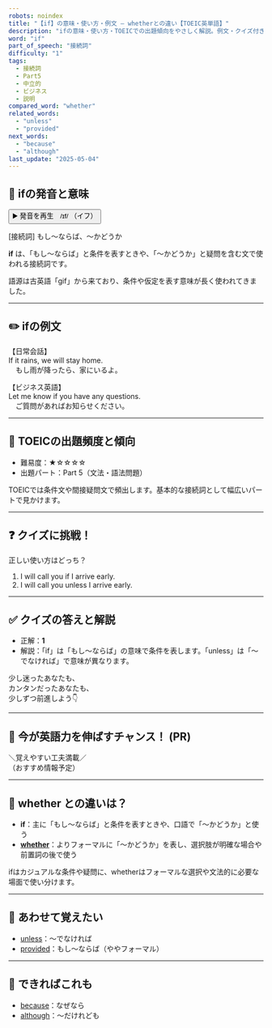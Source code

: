 ```yaml
---
robots: noindex
title: "【if】の意味・使い方・例文 ― whetherとの違い【TOEIC英単語】"
description: "ifの意味・使い方・TOEICでの出題傾向をやさしく解説。例文・クイズ付きでwhetherとの違いもわかりやすく学べます。"
word: "if"
part_of_speech: "接続詞"
difficulty: "1"
tags:
  - 接続詞
  - Part5
  - 中立的
  - ビジネス
  - 説明
compared_word: "whether"
related_words:
  - "unless"
  - "provided"
next_words:
  - "because"
  - "although"
last_update: "2025-05-04"
---
```


## 🔰 ifの発音と意味

<button class="play-audio" onclick="playTTS('if')">
  <span class="play-audio-main">
    ▶️ 発音を再生　/ɪf/
  </span>
  <span class="play-audio-sub">
    （イフ）
  </span>
</button>

[接続詞] もし～ならば、～かどうか

**if** は、「もし～ならば」と条件を表すときや、「～かどうか」と疑問を含む文で使われる接続詞です。

語源は古英語「gif」から来ており、条件や仮定を表す意味が長く使われてきました。

---

## ✏️ ifの例文

【日常会話】  
If it rains, we will stay home.  
　もし雨が降ったら、家にいるよ。

【ビジネス英語】  
Let me know if you have any questions.  
　ご質問があればお知らせください。

---

## 🎯 TOEICの出題頻度と傾向

- 難易度：★☆☆☆☆
- 出題パート：Part 5（文法・語法問題）

TOEICでは条件文や間接疑問文で頻出します。基本的な接続詞として幅広いパートで見かけます。

---

## ❓ クイズに挑戦！

正しい使い方はどっち？

1. I will call you if I arrive early.  
2. I will call you unless I arrive early.

---

## ✅ クイズの答えと解説

- 正解：**1**
- 解説：「if」は「もし～ならば」の意味で条件を表します。「unless」は「～でなければ」で意味が異なります。

少し迷ったあなたも、  
カンタンだったあなたも、  
少しずつ前進しよう👇️

---

## 🚀 今が英語力を伸ばすチャンス！ (PR)

<div class="info-center">
＼覚えやすい工夫満載／<br>  
（おすすめ情報予定）
</div>

---

## 🤔  whether との違いは？

- **if**：主に「もし～ならば」と条件を表すときや、口語で「～かどうか」と使う
- **[whether](/word/whether/)**：よりフォーマルに「～かどうか」を表し、選択肢が明確な場合や前置詞の後で使う

ifはカジュアルな条件や疑問に、whetherはフォーマルな選択や文法的に必要な場面で使い分けます。

---

## 🧩 あわせて覚えたい

- [unless](/word/unless/)：～でなければ
- [provided](/word/provided/)：もし～ならば（ややフォーマル）

---

## 📖 できればこれも

- [because](/word/because/)：なぜなら
- [although](/word/although/)：～だけれども

<!-- cvid: aid05_bid29 -->
